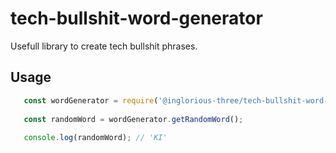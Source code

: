 # tech-bullshit-word-generator

Usefull library to create tech bullshit phrases.

## Usage

 ```javascript
    const wordGenerator = require('@inglorious-three/tech-bullshit-word-generator');
    
    const randomWord = wordGenerator.getRandomWord();
    
    console.log(randomWord); // 'KI'
 ```
